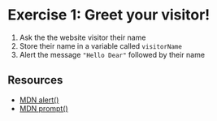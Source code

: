 # Exercise 1: Greet your visitor!

1. Ask the the website visitor their name
1. Store their name in a variable called `visitorName`
1. Alert the message `"Hello Dear"` followed by their name

## Resources

- [MDN alert()](https://developer.mozilla.org/en-US/docs/Web/API/Window/alert)
- [MDN prompt()](https://developer.mozilla.org/en-US/docs/Web/API/Window/prompt)
